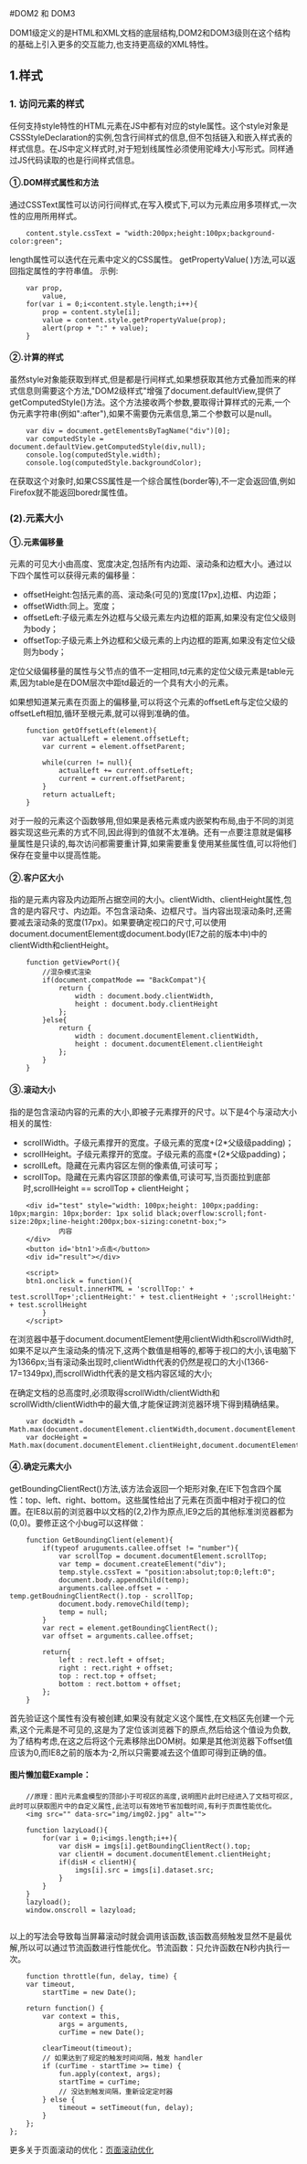 ﻿#DOM2 和 DOM3


DOM1级定义的是HTML和XML文档的底层结构,DOM2和DOM3级则在这个结构的基础上引入更多的交互能力,也支持更高级的XML特性。

## 1.样式
### 1. 访问元素的样式
任何支持style特性的HTML元素在JS中都有对应的style属性。这个style对象是CSSStyleDeclaration的实例,包含行间样式的信息,但不包括链入和嵌入样式表的样式信息。在JS中定义样式时,对于短划线属性必须使用驼峰大小写形式。同样通过JS代码读取的也是行间样式信息。
#### ①.DOM样式属性和方法
通过CSSText属性可以访问行间样式,在写入模式下,可以为元素应用多项样式,一次性的应用所用样式。
```
    content.style.cssText = "width:200px;height:100px;background-color:green";
```
length属性可以迭代在元素中定义的CSS属性。
getPropertyValue( )方法,可以返回指定属性的字符串值。
示例:
```
    var prop,
        value,
    for(var i = 0;i<content.style.length;i++){
        prop = content.style[i];
        value = content.style.getPropertyValue(prop);
        alert(prop + ":" + value);
    }
```
#### ②.计算的样式
虽然style对象能获取到样式,但是都是行间样式,如果想获取其他方式叠加而来的样式信息则需要这个方法,"DOM2级样式"增强了document.defaultView,提供了getComputedStyle()方法。这个方法接收两个参数,要取得计算样式的元素,一个伪元素字符串(例如":after"),如果不需要伪元素信息,第二个参数可以是null。
```
    var div = document.getElementsByTagName("div")[0];
    var computedStyle = document.defaultView.getComputedStyle(div,null);
    console.log(computedStyle.width);
    console.log(computedStyle.backgroundColor);
```
在获取这个对象时,如果CSS属性是一个综合属性(border等),不一定会返回值,例如Firefox就不能返回boredr属性值。

### (2).元素大小
#### ①.元素偏移量
元素的可见大小由高度、宽度决定,包括所有内边距、滚动条和边框大小。通过以下四个属性可以获得元素的偏移量：

 - offsetHeight:包括元素的高、滚动条(可见的)宽度[17px],边框、内边距；
 - offsetWidth:同上。宽度；
 - offsetLeft:子级元素左外边框与父级元素左内边框的距离,如果没有定位父级则为body；
 - offsetTop:子级元素上外边框和父级元素的上内边框的距离,如果没有定位父级则为body；

    
定位父级偏移量的属性与父节点的值不一定相同,td元素的定位父级元素是table元素,因为table是在DOM层次中距td最近的一个具有大小的元素。

如果想知道某元素在页面上的偏移量,可以将这个元素的offsetLeft与定位父级的offsetLeft相加,循环至根元素,就可以得到准确的值。
```
    function getOffsetLeft(element){
        var actualLeft = element.offsetLeft;
        var current = element.offsetParent;
        
        while(curren != null){
            actualLeft += current.offsetLeft;
            current = current.offsetParent;
        }
        return actualLeft;
    }
```
对于一般的元素这个函数够用,但如果是表格元素或内嵌架构布局,由于不同的浏览器实现这些元素的方式不同,因此得到的值就不太准确。还有一点要注意就是偏移量属性是只读的,每次访问都需要重计算,如果需要重复使用某些属性值,可以将他们保存在变量中以提高性能。

#### ②.客户区大小
指的是元素内容及内边距所占据空间的大小。clientWidth、clientHeight属性,包含的是内容尺寸、内边距。不包含滚动条、边框尺寸。当内容出现滚动条时,还需要减去滚动条的宽度(17px)。如果要确定视口的尺寸,可以使用document.documentElement或document.body(IE7之前的版本中)中的clientWidth和clientHeight。
```
    function getViewPort(){
        //混杂模式渲染
        if(document.compatMode == "BackCompat"){
            return {
                width : document.body.clientWidth,
                height : document.body.clientHeight
            };
        }else{
            return {
                width : document.documentElement.clientWidth,
                height : document.documentElement.clientHeight
            };
        }
    }
```

#### ③.滚动大小
指的是包含滚动内容的元素的大小,即被子元素撑开的尺寸。以下是4个与滚动大小相关的属性:

 - scrollWidth。子级元素撑开的宽度。子级元素的宽度+(2*父级级padding)；
 - scrollHeight。子级元素撑开的宽度。子级元素的高度+(2*父级padding)；
 - scrollLeft。隐藏在元素内容区左侧的像素值,可读可写；
 - scrollTop。隐藏在元素内容区顶部的像素值,可读可写,当页面拉到底部时,scrollHeight == scrollTop  + clientHeight；

```
    <div id="test" style="width: 100px;height: 100px;padding: 10px;margin: 10px;border: 1px solid black;overflow:scroll;font-size:20px;line-height:200px;box-sizing:conetnt-box;">
    	    内容
    </div>
	<button id='btn1'>点击</button>
	<div id="result"></div>
	
	<script>
	btn1.onclick = function(){
		    result.innerHTML = 'scrollTop:' + test.scrollTop+';clientHeight:' + test.clientHeight + ';scrollHeight:' + test.scrollHeight
		}
	</script>
```
在浏览器中基于document.documentElement使用clientWidth和scrollWidth时,如果不足以产生滚动条的情况下,这两个数值是相等的,都等于视口的大小,该电脑下为1366px;当有滚动条出现时,clientWidth代表的仍然是视口的大小(1366-17=1349px),而scrollWidth代表的是文档内容区域的大小;
        
在确定文档的总高度时,必须取得scrollWidth/clientWidth和scrollWidth/clientWidth中的最大值,才能保证跨浏览器环境下得到精确结果。
```
    var docWidth = Math.max(document.documentElement.clientWidth,document.documentElement.scrollWidth);
    var docHeight = Math.max(document.documentElement.clientHeight,document.documentElement.clientHeight);
```

#### ④.确定元素大小
getBoundingClientRect()方法,该方法会返回一个矩形对象,在IE下包含四个属性：top、left、right、bottom。这些属性给出了元素在页面中相对于视口的位置。在IE8以前的浏览器中以文档的(2,2)作为原点,IE9之后的其他标准浏览器都为(0,0)。要修正这个小bug可以这样做：
```
    function GetBoundingClient(element){
        if(typeof aruguments.callee.offset != "number"){
            var scrollTop = document.documentElement.scrollTop;
            var temp = document.createElement("div");
            temp.style.cssText = "position:absolut;top:0;left:0";
            document.body.appendChild(temp);
            arguments.callee.offset = -temp.getBoudningClientRect().top - scrollTop;
            document.body.removeChild(temp);
            temp = null;
        }
        var rect = element.getBoundingClientRect();
        var offset = arguments.callee.offset;
        
        return{
            left : rect.left + offset;
            right : rect.right + offset;
            top : rect.top + offset;
            bottom : rect.bottom + offset;
        };
    }

```
首先验证这个属性有没有被创建,如果没有就定义这个属性,在文档区先创建一个元素,这个元素是不可见的,这是为了定位该浏览器下的原点,然后给这个值设为负数,为了结构考虑,在这之后将这个元素移除出DOM树。如果是其他浏览器下offset值应该为0,而IE8之前的版本为-2,所以只需要减去这个值即可得到正确的值。


#### 图片懒加载Example：
```
    //原理：图片元素盒模型的顶部小于可视区的高度,说明图片此时已经进入了文档可视区,此时可以获取图片中的自定义属性,此法可以有效地节省加载时间,有利于页面性能优化。
    <img src="" data-src="img/img02.jpg" alt="">
    
    function lazyLoad(){
        for(var i = 0;i<imgs.length;i++){
            var disH = imgs[i].getBoundingClientRect().top;
            var clientH = document.documentElement.clientHeight;
            if(disH < clientH){
                imgs[i].src = imgs[i].dataset.src;
            }
        }
    }
    lazyload();
    window.onscroll = lazyload;
    
```
以上的写法会导致每当屏幕滚动时就会调用该函数,该函数高频触发显然不是最优解,所以可以通过节流函数进行性能优化。节流函数：只允许函数在N秒内执行一次。
```
    function throttle(fun, delay, time) {
    var timeout,
        startTime = new Date();

    return function() {
        var context = this,
            args = arguments,
            curTime = new Date();

        clearTimeout(timeout);
        // 如果达到了规定的触发时间间隔，触发 handler
        if (curTime - startTime >= time) {
            fun.apply(context, args);
            startTime = curTime;
            // 没达到触发间隔，重新设定定时器
        } else {
            timeout = setTimeout(fun, delay);
        }
    };
};

```
更多关于页面滚动的优化：[页面滚动优化](https://github.com/Corbusier/Article/blob/master/%E9%A1%B5%E9%9D%A2%E6%BB%9A%E5%8A%A8scroll%E5%8F%8A%E6%B8%B2%E6%9F%93%E4%BC%98%E5%8C%96.md)